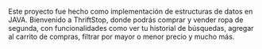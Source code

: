 Este proyecto fue hecho como implementación de estructuras de datos en JAVA.
Bienvenido a ThriftStop, donde podrás comprar y vender ropa de segunda, con funcionalidades como ver tu historial de búsquedas, agregar al carrito de compras, filtrar por mayor o menor precio y mucho más.
